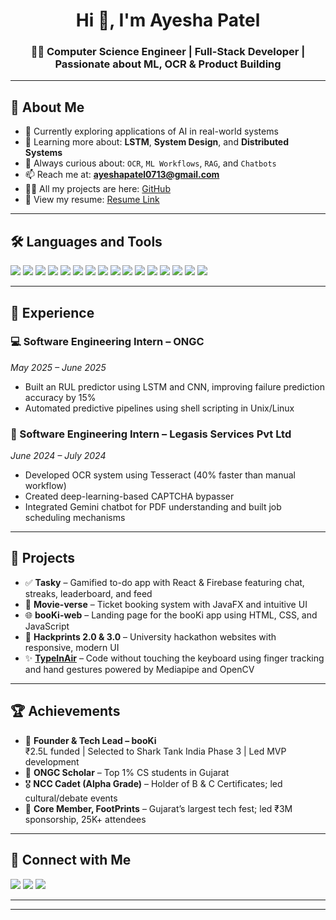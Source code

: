<h1 align="center">Hi 👋, I'm Ayesha Patel</h1>
<h3 align="center">👩‍💻 Computer Science Engineer | Full-Stack Developer | Passionate about ML, OCR & Product Building</h3>

---

## 🚀 About Me

- 🔭 Currently exploring applications of AI in real-world systems  
- 🌱 Learning more about: **LSTM**, **System Design**, and **Distributed Systems**  
- 💬 Always curious about: `OCR`, `ML Workflows`, `RAG`, and `Chatbots`  
- 📫 Reach me at: **ayeshapatel0713@gmail.com**  
- 👨‍💻 All my projects are here: [GitHub](https://github.com/ayeshapatel1209)  
- 📄 View my resume: [Resume Link](mailto:ayeshapatel0713@gmail.com) <!-- Update when hosted -->

---

## 🛠️ Languages and Tools

<p align="left">
  <img src="https://img.shields.io/badge/-Java-007396?style=flat-square&logo=java" />
  <img src="https://img.shields.io/badge/-Python-3776AB?style=flat-square&logo=python" />
  <img src="https://img.shields.io/badge/-C++-00599C?style=flat-square&logo=c%2B%2B" />
  <img src="https://img.shields.io/badge/-JavaScript-F7DF1E?style=flat-square&logo=javascript&logoColor=black" />
  <img src="https://img.shields.io/badge/-React-61DAFB?style=flat-square&logo=react" />
  <img src="https://img.shields.io/badge/-Firebase-FFCA28?style=flat-square&logo=firebase" />
  <img src="https://img.shields.io/badge/-Oracle-F80000?style=flat-square&logo=oracle" />
  <img src="https://img.shields.io/badge/-SQL-4479A1?style=flat-square&logo=mysql&logoColor=white" />
  <img src="https://img.shields.io/badge/-Git-F05032?style=flat-square&logo=git" />
  <img src="https://img.shields.io/badge/-GitHub-181717?style=flat-square&logo=github" />
  <img src="https://img.shields.io/badge/-VSCode-007ACC?style=flat-square&logo=visual-studio-code" />
  <img src="https://img.shields.io/badge/-Postman-FF6C37?style=flat-square&logo=postman" />
  <img src="https://img.shields.io/badge/-Linux-FCC624?style=flat-square&logo=linux" />
  <img src="https://img.shields.io/badge/-TensorFlow-FF6F00?style=flat-square&logo=tensorflow" />
  <img src="https://img.shields.io/badge/-PyTorch-EE4C2C?style=flat-square&logo=pytorch" />
  <img src="https://img.shields.io/badge/-OpenCV-5C3EE8?style=flat-square&logo=opencv" />
</p>

---

## 💼 Experience

### 💻 Software Engineering Intern – ONGC  
*May 2025 – June 2025*  
- Built an RUL predictor using LSTM and CNN, improving failure prediction accuracy by 15%  
- Automated predictive pipelines using shell scripting in Unix/Linux

### 🔐 Software Engineering Intern – Legasis Services Pvt Ltd  
*June 2024 – July 2024*  
- Developed OCR system using Tesseract (40% faster than manual workflow)  
- Created deep-learning-based CAPTCHA bypasser  
- Integrated Gemini chatbot for PDF understanding and built job scheduling mechanisms

---

## 🌟 Projects

- ✅ **Tasky** – Gamified to-do app with React & Firebase featuring chat, streaks, leaderboard, and feed  
- 🎫 **Movie-verse** – Ticket booking system with JavaFX and intuitive UI  
- 🌐 **booKi-web** – Landing page for the booKi app using HTML, CSS, and JavaScript  
- 🎨 **Hackprints 2.0 & 3.0** – University hackathon websites with responsive, modern UI  
- ✨ [**TypeInAir**](https://github.com/ayesha1209/typeinair.git) – Code without touching the keyboard using finger tracking and hand gestures powered by Mediapipe and OpenCV

---

## 🏆 Achievements

- 🧠 **Founder & Tech Lead – booKi**  
  ₹2.5L funded | Selected to Shark Tank India Phase 3 | Led MVP development  
- 🥇 **ONGC Scholar** – Top 1% CS students in Gujarat  
- 🎖️ **NCC Cadet (Alpha Grade)** – Holder of B & C Certificates; led cultural/debate events  
- 🎪 **Core Member, FootPrints** – Gujarat’s largest tech fest; led ₹3M sponsorship, 25K+ attendees

---


## 🔗 Connect with Me

<p align="left">
  <a href="https://linkedin.com/in/ayeshapatel07" target="_blank"><img src="https://img.shields.io/badge/-LinkedIn-0A66C2?style=flat-square&logo=linkedin&logoColor=white" /></a>
  <a href="mailto:ayeshapatel0713@gmail.com"><img src="https://img.shields.io/badge/-Gmail-D14836?style=flat-square&logo=gmail&logoColor=white" /></a>
  <a href="https://twitter.com/ayeshapatel07" target="_blank"><img src="https://img.shields.io/badge/-Twitter-1DA1F2?style=flat-square&logo=twitter&logoColor=white" /></a>
</p>

---


---
